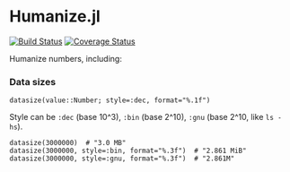 Humanize.jl
===========

[![Build Status](https://travis-ci.org/IainNZ/Humanize.jl.svg)](https://travis-ci.org/IainNZ/Humanize.jl)
[![Coverage Status](https://img.shields.io/coveralls/IainNZ/Humanize.jl.svg)](https://coveralls.io/r/IainNZ/Humanize.jl)

Humanize numbers, including:

### Data sizes

`datasize(value::Number; style=:dec, format="%.1f")`

Style can be `:dec` (base 10^3), `:bin` (base 2^10), `:gnu` (base 2^10, like `ls -hs`).

```
datasize(3000000)  # "3.0 MB"
datasize(3000000, style=:bin, format="%.3f")  # "2.861 MiB"
datasize(3000000, style=:gnu, format="%.3f")  # "2.861M"
```
